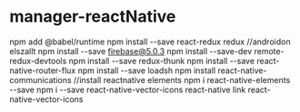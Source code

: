 # manager-reactNative
npm add @babel/runtime
npm install --save react-redux redux
//androidon elszallt
npm install --save firebase@5.0.3
npm install --save-dev remote-redux-devtools
npm install --save redux-thunk
npm install --save react-native-router-flux
npm install --save loadsh
npm install react-native-communications
//install reactnative elements
npm i react-native-elements --save
npm i --save react-native-vector-icons
react-native link react-native-vector-icons